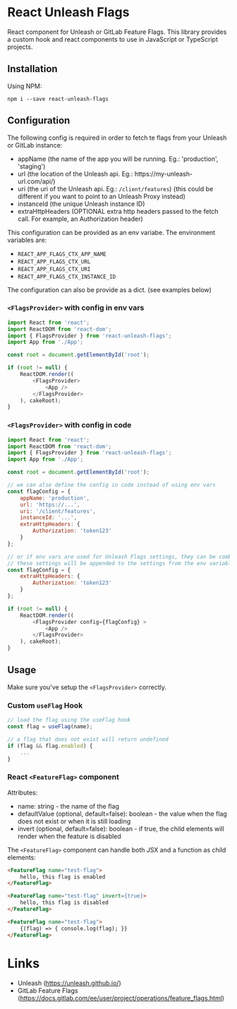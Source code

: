 # React Unleash Flags
React component for Unleash or GitLab Feature Flags. This library provides a custom hook and react components to use in JavaScript or TypeScript projects.

## Installation
Using NPM:
```
npm i --save react-unleash-flags
```
## Configuration
The following config is required in order to fetch te flags from your Unleash or GitLab instance:
- appName (the name of the app you will be running. Eg.: 'production', 'staging')
- url (the location of the Unleash api. Eg.: ht&#8203;tps://my-unleash-url.com/api/)
- uri (the uri of the Unleash api. Eg.: `/client/features`) (this could be different if you want to point to an Unleash Proxy instead)
- instanceId (the unique Unleash instance ID)
- extraHttpHeaders (OPTIONAL extra http headers passed to the fetch call. For example, an Authorization header)

This configuration can be provided as an env variabe. The environment variables are:
- `REACT_APP_FLAGS_CTX_APP_NAME`
- `REACT_APP_FLAGS_CTX_URL`
- `REACT_APP_FLAGS_CTX_URI`
- `REACT_APP_FLAGS_CTX_INSTANCE_ID`

The configuration can also be provide as a dict. (see examples below)
### `<FlagsProvider>` with config in env vars
```javascript
import React from 'react';
import ReactDOM from 'react-dom';
import { FlagsProvider } from 'react-unleash-flags';
import App from './App';

const root = document.getElementById('root');

if (root != null) {
    ReactDOM.render((
        <FlagsProvider>
            <App />
        </FlagsProvider>
    ), cakeRoot);
}
```
### `<FlagsProvider>` with config in code
```javascript
import React from 'react';
import ReactDOM from 'react-dom';
import { FlagsProvider } from 'react-unleash-flags';
import App from './App';

const root = document.getElementById('root');

// we can also define the config in code instead of using env vars
const flagConfig = {
    appName: 'production',
    url: 'https://...',
    uri: '/client/features',
    instanceId: '...',
    extraHttpHeaders: {
        Authorization: 'token123'
    }
};

// or if env vars are used for Unleash Flags settings, they can be combined 
// these settings will be appended to the settings from the env variables
const flagConfig = {
    extraHttpHeaders: {
        Authorization: 'token123'
    }
};

if (root != null) {
    ReactDOM.render((
        <FlagsProvider config={flagConfig} >
            <App />
        </FlagsProvider>
    ), cakeRoot);
}
```
## Usage
Make sure you've setup the `<FlagsProvider>` correctly.
### Custom `useFlag` Hook
```javascript
// load the flag using the useFlag hook
const flag = useFlag(name);

// a flag that does not exist will return undefined
if (flag && flag.enabled) {
    ...
}
```
### React `<FeatureFlag>` component
Attributes:
- name: string - the name of the flag
- defaultValue (optional, default=false): boolean - the value when the flag does not exist or when it is still loading
- invert (optional, default=false): boolean - if true, the child elements will render when the feature is disabled

The `<FeatureFlag>` component can handle both JSX and a function as child elements:
```html
<FeatureFlag name="test-flag">
    hello, this flag is enabled
</FeatureFlag>

<FeatureFlag name="test-flag" invert={true}>
    hello, this flag is disabled
</FeatureFlag>

<FeatureFlag name="test-flag">
    {(flag) => { console.log(flag); }}
</FeatureFlag>
```

# Links
- Unleash (https://unleash.github.io/)
- GitLab Feature Flags (https://docs.gitlab.com/ee/user/project/operations/feature_flags.html)
